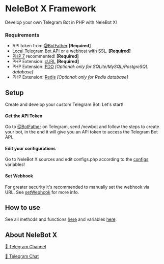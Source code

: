 # NeleBot X Framework

Develop your own Telegram Bot in PHP with NeleBot X!

### Requirements

- API token from [@BotFather](https://t.me/BotFather) **[Required]**
- [Local Telegram Bot API](https://github.com/tdlib/telegram-bot-api) or a webhost with SSL. **[Required]**
- [PHP 7](https://www.php.net/downloads) recommented! **[Required]**
- PHP Extension: [cURL](https://www.php.net/manual/en/book.curl.php) **[Required]**
- PHP Extension: [PDO](https://www.php.net/manual/en/book.pdo.php) *[Optional: only for SQLite/MySQL/PostgreSQL database]*
- PHP Extension: [Redis](https://github.com/phpredis/phpredis) *[Optional: only for Redis database]*

## Setup

Create and develop your custom Telegram Bot: Let's start!

#### Get the API Token 

Go to [@BotFather](https://t.me/BotFather) on Telegram, send /newbot and follow the steps to create your bot, in the end it will give you an API token to access the Telegram Bot API.

#### Edit your configurations

Go to NeleBot X sources and edit configs.php according to the [configs](./variables#configs) variables!

#### Set Webhook

For greater security it's recommended to manually set the webhook via URL. 
See [setWebhook](https://core.telegram.org/bots/api#setwebhook) for more info.

## How to use

See all methods and functions [here](./functions.md) and variables [here](./variables.md).

## About NeleBot X

[🔔 Telegram Channel](https://t.me/NeleBotX)

[💬 Telegram Chat](https://t.me/NeleBotXSupport)
